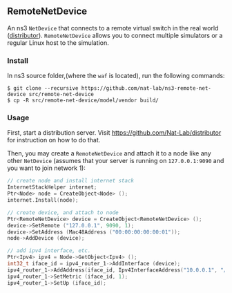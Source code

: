 RemoteNetDevice
---

An ns3 `NetDevice` that connects to a remote virtual switch in the real world ([distributor](https://github.com/Nat-Lab/distributor)). `RemoteNetDevice` allows you to connect multiple simulators or a regular Linux host to the simulation.

### Install

In ns3 source folder,(where the `waf` is located), run the following commands:

```
$ git clone --recursive https://github.com/nat-lab/ns3-remote-net-device src/remote-net-device
$ cp -R src/remote-net-device/model/vendor build/
```

### Usage

First, start a distribution server. Visit <https://github.com/Nat-Lab/distributor> for instruction on how to do that.

Then, you may create a `RemoteNetDevice` and attach it to a node like any other `NetDevice` (assumes that your server is running on `127.0.0.1:9090` and you want to join network 1):

```c++
// create node and install internet stack
InternetStackHelper internet;
Ptr<Node> node = CreateObject<Node> ();
internet.Install(node);

// create device, and attach to node
Ptr<RemoteNetDevice> device = CreateObject<RemoteNetDevice> ();
device->SetRemote ("127.0.0.1", 9090, 1);
device->SetAddress (Mac48Address ("00:00:00:00:00:01"));
node->AddDevice (device);

// add ipv4 interface, etc.
Ptr<Ipv4> ipv4 = Node->GetObject<Ipv4> ();
int32_t iface_id = ipv4_router_1->AddInterface (device);
ipv4_router_1->AddAddress(iface_id, Ipv4InterfaceAddress("10.0.0.1", "/24"));
ipv4_router_1->SetMetric (iface_id, 1);
ipv4_router_1->SetUp (iface_id);
```